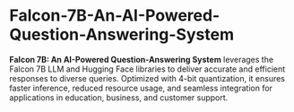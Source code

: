 # Falcon-7B-An-AI-Powered-Question-Answering-System
**Falcon 7B: An AI-Powered Question-Answering System** leverages the Falcon 7B LLM and Hugging Face libraries to deliver accurate and efficient responses to diverse queries. Optimized with 4-bit quantization, it ensures faster inference, reduced resource usage, and seamless integration for applications in education, business, and customer support.
